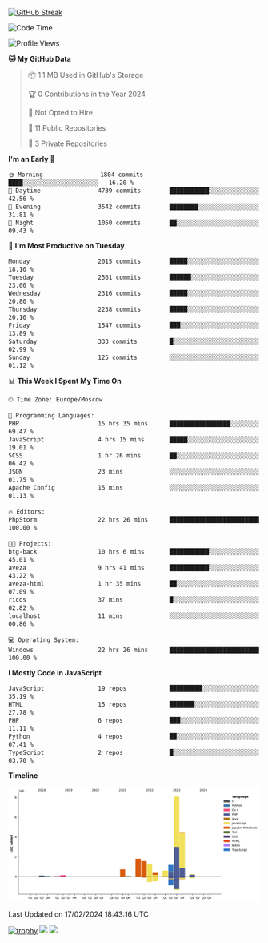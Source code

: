 [![GitHub Streak](https://github-readme-streak-stats.herokuapp.com/?user=yogik10)](https://git.io/streak-stats)
<!--START_SECTION:waka-->
![Code Time](http://img.shields.io/badge/Code%20Time-244%20hrs%2027%20mins-blue)

![Profile Views](http://img.shields.io/badge/Profile%20Views-0-blue)

**🐱 My GitHub Data** 

> 📦 1.1 MB Used in GitHub's Storage 
 > 
> 🏆 0 Contributions in the Year 2024
 > 
> 🚫 Not Opted to Hire
 > 
> 📜 11 Public Repositories 
 > 
> 🔑 3 Private Repositories 
 > 
**I'm an Early 🐤** 

```text
🌞 Morning                1804 commits        ████░░░░░░░░░░░░░░░░░░░░░   16.20 % 
🌆 Daytime                4739 commits        ███████████░░░░░░░░░░░░░░   42.56 % 
🌃 Evening                3542 commits        ████████░░░░░░░░░░░░░░░░░   31.81 % 
🌙 Night                  1050 commits        ██░░░░░░░░░░░░░░░░░░░░░░░   09.43 % 
```
📅 **I'm Most Productive on Tuesday** 

```text
Monday                   2015 commits        █████░░░░░░░░░░░░░░░░░░░░   18.10 % 
Tuesday                  2561 commits        ██████░░░░░░░░░░░░░░░░░░░   23.00 % 
Wednesday                2316 commits        █████░░░░░░░░░░░░░░░░░░░░   20.80 % 
Thursday                 2238 commits        █████░░░░░░░░░░░░░░░░░░░░   20.10 % 
Friday                   1547 commits        ███░░░░░░░░░░░░░░░░░░░░░░   13.89 % 
Saturday                 333 commits         █░░░░░░░░░░░░░░░░░░░░░░░░   02.99 % 
Sunday                   125 commits         ░░░░░░░░░░░░░░░░░░░░░░░░░   01.12 % 
```


📊 **This Week I Spent My Time On** 

```text
🕑︎ Time Zone: Europe/Moscow

💬 Programming Languages: 
PHP                      15 hrs 35 mins      █████████████████░░░░░░░░   69.47 % 
JavaScript               4 hrs 15 mins       █████░░░░░░░░░░░░░░░░░░░░   19.01 % 
SCSS                     1 hr 26 mins        ██░░░░░░░░░░░░░░░░░░░░░░░   06.42 % 
JSON                     23 mins             ░░░░░░░░░░░░░░░░░░░░░░░░░   01.75 % 
Apache Config            15 mins             ░░░░░░░░░░░░░░░░░░░░░░░░░   01.13 % 

🔥 Editors: 
PhpStorm                 22 hrs 26 mins      █████████████████████████   100.00 % 

🐱‍💻 Projects: 
btg-back                 10 hrs 6 mins       ███████████░░░░░░░░░░░░░░   45.01 % 
aveza                    9 hrs 41 mins       ███████████░░░░░░░░░░░░░░   43.22 % 
aveza-html               1 hr 35 mins        ██░░░░░░░░░░░░░░░░░░░░░░░   07.09 % 
ricos                    37 mins             █░░░░░░░░░░░░░░░░░░░░░░░░   02.82 % 
localhost                11 mins             ░░░░░░░░░░░░░░░░░░░░░░░░░   00.86 % 

💻 Operating System: 
Windows                  22 hrs 26 mins      █████████████████████████   100.00 % 
```

**I Mostly Code in JavaScript** 

```text
JavaScript               19 repos            █████████░░░░░░░░░░░░░░░░   35.19 % 
HTML                     15 repos            ███████░░░░░░░░░░░░░░░░░░   27.78 % 
PHP                      6 repos             ███░░░░░░░░░░░░░░░░░░░░░░   11.11 % 
Python                   4 repos             ██░░░░░░░░░░░░░░░░░░░░░░░   07.41 % 
TypeScript               2 repos             █░░░░░░░░░░░░░░░░░░░░░░░░   03.70 % 
```



**Timeline**

![Lines of Code chart](https://raw.githubusercontent.com/Yogik10/Yogik10/main/assets/bar_graph.png)


 Last Updated on 17/02/2024 18:43:16 UTC
<!--END_SECTION:waka-->
[![trophy](https://github-profile-trophy.vercel.app/?username=yogik10)](https://github.com/ryo-ma/github-profile-trophy)
![](https://github-profile-summary-cards.vercel.app/api/cards/profile-details?username=yogik10&theme=solarized_dark)
![](https://github-profile-summary-cards.vercel.app/api/cards/most-commit-language?username=yogik10&theme=solarized_dark)


